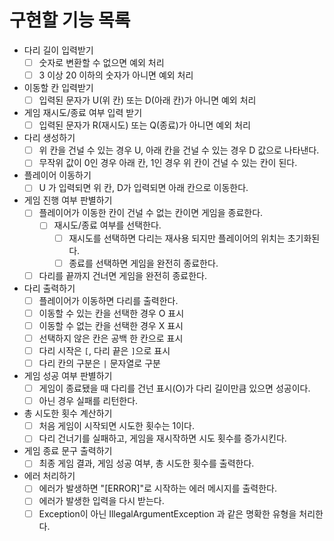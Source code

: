 # 구현할 기능 목록

- 다리 길이 입력받기
    - [ ] 숫자로 변환할 수 없으면 예외 처리
    - [ ] 3 이상 20 이하의 숫자가 아니면 예외 처리
- 이동할 칸 입력받기
    - [ ] 입력된 문자가 U(위 칸) 또는 D(아래 칸)가 아니면 예외 처리
- 게임 재시도/종료 여부 입력 받기
    - [ ] 입력된 문자가 R(재시도) 또는 Q(종료)가 아니면 예외 처리
- 다리 생성하기
    - [ ] 위 칸을 건널 수 있는 경우 U, 아래 칸을 건널 수 있는 경우 D 값으로 나타낸다.
    - [ ] 무작위 값이 0인 경우 아래 칸, 1인 경우 위 칸이 건널 수 있는 칸이 된다.
- 플레이어 이동하기
    - [ ] U 가 입력되면 위 칸, D가 입력되면 아래 칸으로 이동한다.
- 게임 진행 여부 판별하기
    - [ ] 플레이어가 이동한 칸이 건널 수 없는 칸이면 게임을 종료한다.
        - [ ] 재시도/종료 여부를 선택한다.
            - [ ] 재시도를 선택하면 다리는 재사용 되지만 플레이어의 위치는 초기화된다.
            - [ ] 종료를 선택하면 게임을 완전히 종료한다.
    - [ ] 다리를 끝까지 건너면 게임을 완전히 종료한다.
- 다리 출력하기
    - [ ] 플레이어가 이동하면 다리를 출력한다.
    - [ ] 이동할 수 있는 칸을 선택한 경우 O 표시
    - [ ] 이동할 수 없는 칸을 선택한 경우 X 표시
    - [ ] 선택하지 않은 칸은 공백 한 칸으로 표시
    - [ ] 다리 시작은 `[`, 다리 끝은 `]`으로 표시
    - [ ] 다리 칸의 구분은 ` | ` 문자열로 구분
- 게임 성공 여부 판별하기
    - [ ] 게임이 종료됐을 때 다리를 건넌 표시(O)가 다리 길이만큼 있으면 성공이다.
    - [ ] 아닌 경우 실패를 리턴한다.
- 총 시도한 횟수 계산하기
    - [ ] 처음 게임이 시작되면 시도한 횟수는 1이다.
    - [ ] 다리 건너기를 실패하고, 게임을 재시작하면 시도 횟수를 증가시킨다.
- 게임 종료 문구 출력하기
    - [ ] 최종 게임 결과, 게임 성공 여부, 총 시도한 횟수를 출력한다.
- 에러 처리하기
    - [ ] 에러가 발생하면 "[ERROR]"로 시작하는 에러 메시지를 출력한다.
    - [ ] 에러가 발생한 입력을 다시 받는다.
    - [ ] Exception이 아닌 IllegalArgumentException 과 같은 명확한 유형을 처리한다.
